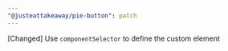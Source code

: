 ```yaml
---
"@justeattakeaway/pie-button": patch
---
```

[Changed] Use `componentSelector` to define the custom element
